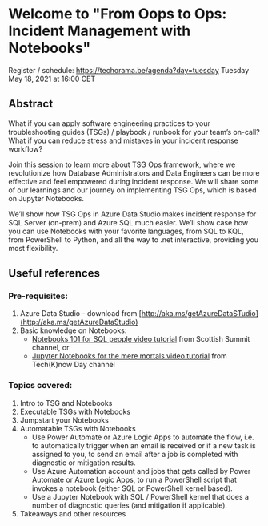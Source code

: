 # Welcome to "From Oops to Ops: Incident Management with Notebooks"

Register / schedule: https://techorama.be/agenda?day=tuesday
Tuesday May 18, 2021 at 16:00 CET

## Abstract
What if you can apply software engineering practices to your troubleshooting guides (TSGs) / playbook / runbook for your team’s on-call? 
What if you can reduce stress and mistakes in your incident response workflow? 

Join this session to learn more about TSG Ops framework, where we revolutionize how Database Administrators and Data Engineers can be more effective
 and feel empowered during incident response. We will share some of our learnings and our journey on implementing TSG Ops, which is based on Jupyter Notebooks. 
 
 We’ll show how TSG Ops in Azure Data Studio makes incident response for SQL Server (on-prem) and Azure SQL much easier. We’ll show case how you can use 
 Notebooks with your favorite languages, from SQL to KQL, from PowerShell to Python, and all the way to .net interactive, providing you most flexibility.

 ## Useful references

 ### Pre-requisites:
 1. Azure Data Studio - download from [http://aka.ms/getAzureDataSTudio](http://aka.ms/getAzureDataStudio)
 2. Basic knowledge on Notebooks:
    - [Notebooks 101 for SQL people video tutorial](https://www.youtube.com/watch?v=80L-UTOlknw) from Scottish Summit channel, or
    - [Jupyter Notebooks for the mere mortals video tutorial](https://www.youtube.com/watch?v=-akGNOsaMg0) from Tech(K)now Day channel

### Topics covered:
1. Intro to TSG and Notebooks
2. Executable TSGs with Notebooks
3. Jumpstart your Notebooks
4. Automatable TSGs with Notebooks
    - Use Power Automate or Azure Logic Apps to automate the flow, i.e. to automatically trigger when an email is received or if a new task is assigned to you, to send an email after a job is completed with diagnostic or mitigation results. 
    - Use Azure Automation account and jobs that gets called by Power Automate or Azure Logic Apps, to run a PowerShell script that invokes a notebook (either SQL or PowerShell kernel based).
    - Use a Jupyter Notebook with SQL / PowerShell kernel that does a number of diagnostic queries (and mitigation if applicable).     
5. Takeaways and other resources
 